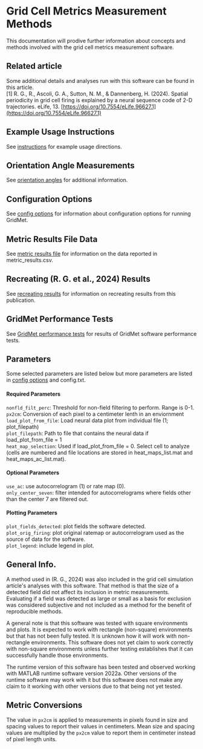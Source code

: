 Grid Cell Metrics Measurement Methods
=====================================

This documentation will prodive further information about concepts and methods involved with the grid cell metrics measurement software.

## Related article
Some additional details and analyses run with this software can be found in this article.
<br>\[1\] R. G., R., Ascoli, G. A., Sutton, N. M., & Dannenberg, H. (2024). Spatial periodicity in grid cell firing is explained by a neural sequence code of 2-D trajectories. eLife, 13. [https://doi.org/10.7554/eLife.96627.1](https://doi.org/10.7554/eLife.96627.1)

## Example Usage Instructions
See [instructions](https://hco-dev-docs.readthedocs.io/en/latest/gridcell_metrics/usage_instruct.html) for example usage directions.

## Orientation Angle Measurements
See [orientation angles](https://hco-dev-docs.readthedocs.io/en/latest/gridcell_metrics/orientation_angles.html) for additional information.

## Configuration Options
See [config options](https://hco-dev-docs.readthedocs.io/en/latest/gridcell_metrics/config_options.html) for information about configuration options for running GridMet.

## Metric Results File Data

See [metric results file](https://hco-dev-docs.readthedocs.io/en/latest/gridcell_metrics/metric_results.html) for information on the data reported in metric_results.csv.

## Recreating (R. G. et al., 2024) Results

See [recreating results](https://hco-dev-docs.readthedocs.io/en/latest/gridcell_metrics/recreating_results.html) for information on recreating results from this publication.

## GridMet Performance Tests

See [GridMet performance tests](https://hco-dev-docs.readthedocs.io/en/latest/gridcell_metrics/performance_tests.html) for results of GridMet software performance tests.

## Parameters
Some selected parameters are listed below but more parameters are listed in [config options](https://hco-dev-docs.readthedocs.io/en/latest/gridcell_metrics/config_options.html) and config.txt.

#### Required Parameters
`nonfld_filt_perc`: Threshold for non-field filtering to perform. Range is 0-1.
<br>`px2cm`: Conversion of each pixel to a centimeter lenth in an enviornment
<br>`load_plot_from_file`: Load neural data plot from individual file (1; plot_filepath)
<br>`plot_filepath`: Path to file that contains the neural data if load_plot_from_file = 1
<br>`heat_map_selection`: Used if load_plot_from_file = 0. Select cell to analyze (cells are numbered and file locations are stored in heat_maps_list.mat and heat_maps_ac_list.mat).

#### Optional Parameters
`use_ac`: use autocorrelogram (1) or rate map (0).
<br>`only_center_seven`: filter intended for autocorrelograms where fields other than the center 7 are filtered out.

#### Plotting Parameters
`plot_fields_detected`: plot fields the software detected.
<br>`plot_orig_firing`: plot original ratemap or autocorrelogram used as the source of data for the software.
<br>`plot_legend`: include legend in plot.

## General Info.
A method used in (R. G., 2024) was also included in the grid cell simulation article's analyses with this software. That method is that the size of a detected field did not affect its inclusion in metric measurements. Evaluating if a field was detected as large or small as a basis for exclusion was considered subjective and not included as a method for the benefit of reproducible methods.

A general note is that this software was tested with square environments and plots. It is expected to work with rectangle (non-square) environments but that has not been fully tested. It is unknown how it will work with non-rectangle environments. This software does not yet claim to work correctly with non-square environments unless further testing establishes that it can successfully handle those environments.

The runtime version of this software has been tested and observed working with MATLAB runtime software version 2022a. Other versions of the runtime software may work with it but this software does not make any claim to it working with other versions due to that being not yet tested.

## Metric Conversions
The value in `px2cm` is applied to measurements in pixels found in size and spacing values to report their values in centimeters. Mean size and spacing values are multiplied by the `px2cm` value to report them in centimeter instead of pixel length units.